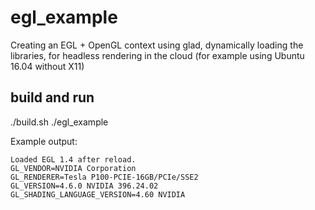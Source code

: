# egl_example
Creating an EGL + OpenGL context using glad, dynamically loading the libraries, for headless rendering in the cloud (for example using Ubuntu 16.04 without X11)

## build and run ##
./build.sh
./egl_example

Example output:
~~~~~~~~~~
Loaded EGL 1.4 after reload.
GL_VENDOR=NVIDIA Corporation
GL_RENDERER=Tesla P100-PCIE-16GB/PCIe/SSE2
GL_VERSION=4.6.0 NVIDIA 396.24.02
GL_SHADING_LANGUAGE_VERSION=4.60 NVIDIA
~~~~~~~~~~

